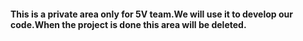 #### This is a private area only for 5V team.We will use it to develop our code.When the project is done this area will be deleted.

